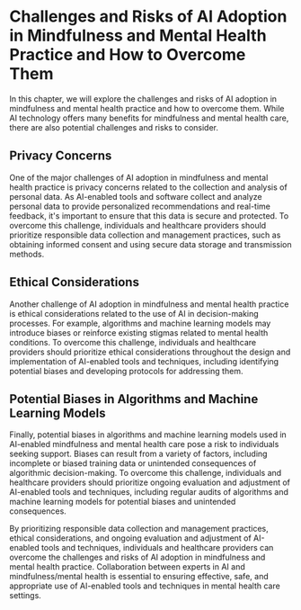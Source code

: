 Challenges and Risks of AI Adoption in Mindfulness and Mental Health Practice and How to Overcome Them
====================================================================================================================================================================

In this chapter, we will explore the challenges and risks of AI adoption in mindfulness and mental health practice and how to overcome them. While AI technology offers many benefits for mindfulness and mental health care, there are also potential challenges and risks to consider.

Privacy Concerns
----------------

One of the major challenges of AI adoption in mindfulness and mental health practice is privacy concerns related to the collection and analysis of personal data. As AI-enabled tools and software collect and analyze personal data to provide personalized recommendations and real-time feedback, it's important to ensure that this data is secure and protected. To overcome this challenge, individuals and healthcare providers should prioritize responsible data collection and management practices, such as obtaining informed consent and using secure data storage and transmission methods.

Ethical Considerations
----------------------

Another challenge of AI adoption in mindfulness and mental health practice is ethical considerations related to the use of AI in decision-making processes. For example, algorithms and machine learning models may introduce biases or reinforce existing stigmas related to mental health conditions. To overcome this challenge, individuals and healthcare providers should prioritize ethical considerations throughout the design and implementation of AI-enabled tools and techniques, including identifying potential biases and developing protocols for addressing them.

Potential Biases in Algorithms and Machine Learning Models
----------------------------------------------------------

Finally, potential biases in algorithms and machine learning models used in AI-enabled mindfulness and mental health care pose a risk to individuals seeking support. Biases can result from a variety of factors, including incomplete or biased training data or unintended consequences of algorithmic decision-making. To overcome this challenge, individuals and healthcare providers should prioritize ongoing evaluation and adjustment of AI-enabled tools and techniques, including regular audits of algorithms and machine learning models for potential biases and unintended consequences.

By prioritizing responsible data collection and management practices, ethical considerations, and ongoing evaluation and adjustment of AI-enabled tools and techniques, individuals and healthcare providers can overcome the challenges and risks of AI adoption in mindfulness and mental health practice. Collaboration between experts in AI and mindfulness/mental health is essential to ensuring effective, safe, and appropriate use of AI-enabled tools and techniques in mental health care settings.
